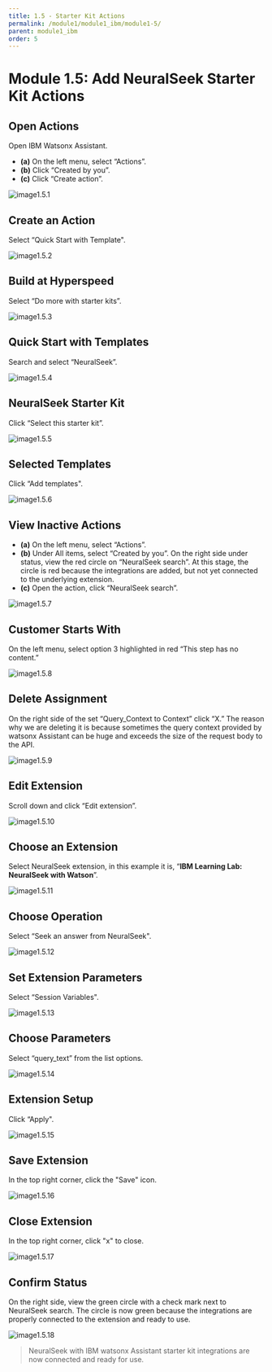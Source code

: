 ```yaml
---
title: 1.5 - Starter Kit Actions
permalink: /module1/module1_ibm/module1-5/
parent: module1_ibm
order: 5
---
```


# Module 1.5: Add NeuralSeek Starter Kit Actions

## Open Actions

Open IBM Watsonx Assistant. 
- **(a)** On the left menu, select “Actions”.
- **(b)** Click “Created by you”.
- **(c)** Click “Create action”.

![image1.5.1](images/image1.5.1.png)

## Create an Action

Select “Quick Start with Template".

![image1.5.2](images/image1.5.2.png)

## Build at Hyperspeed

Select “Do more with starter kits”.

![image1.5.3](images/image1.5.3.png)

## Quick Start with Templates

Search and select “NeuralSeek”.

![image1.5.4](images/image1.5.4.png)

## NeuralSeek Starter Kit

Click “Select this starter kit”.

![image1.5.5](images/image1.5.5.png)

## Selected Templates

Click “Add templates".

![image1.5.6](images/image1.5.6.png)

## View Inactive Actions

- **(a)** On the left menu, select “Actions”.
- **(b)** Under All items, select “Created by you”. On the right side under status, view the red circle on “NeuralSeek search”. At this stage, the circle is red because the integrations are added, but not yet connected to the underlying extension.
- **(c)** Open the action, click “NeuralSeek search”.

![image1.5.7](images/image1.5.7.png)

## Customer Starts With

On the left menu, select option 3 highlighted in red “This step has no content.”

![image1.5.8](images/image1.5.8.png)

## Delete Assignment

On the right side of the set “Query_Context to Context” click “X.” 
The reason why we are deleting it is because sometimes the query context provided by watsonx Assistant can be huge and exceeds the size of the request body to the API.

![image1.5.9](images/image1.5.9.png)

## Edit Extension

Scroll down and click “Edit extension”. 

![image1.5.10](images/image1.5.10.png)

## Choose an Extension

Select NeuralSeek extension, in this example it is, “**IBM Learning Lab: NeuralSeek with Watson**”.

![image1.5.11](images/image1.5.11.png)

## Choose Operation

Select “Seek an answer from NeuralSeek".

![image1.5.12](images/image1.5.12.png)

## Set Extension Parameters

Select “Session Variables".

![image1.5.13](images/image1.5.13.png)

## Choose Parameters

Select “query_text” from the list options.

![image1.5.14](images/image1.5.14.png)

## Extension Setup

Click “Apply".

![image1.5.15](images/image1.5.15.png)

## Save Extension

In the top right corner, click the "Save" icon.

![image1.5.16](images/image1.5.16.png) 

## Close Extension

In the top right corner, click "x" to close. 

![image1.5.17](images/image1.5.17.png)

## Confirm Status

On the right side, view the green circle with a check mark next to NeuralSeek search. The circle is now green because the integrations are properly connected to the extension and ready to use. 

![image1.5.18](images/image1.5.18.png)

> NeuralSeek with IBM watsonx Assistant starter kit integrations are now connected and ready for use. 